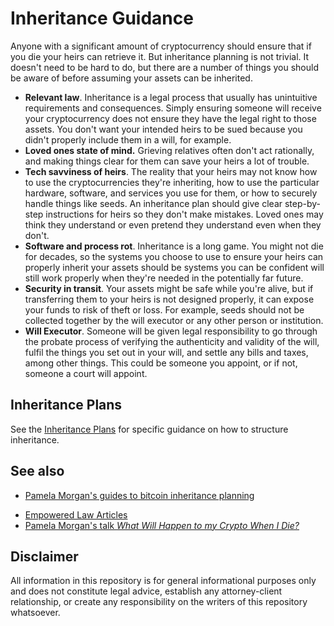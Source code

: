 # Inheritance Guidance

Anyone with a significant amount of cryptocurrency should ensure that if you die your heirs can retrieve it. But inheritance planning is not trivial. It doesn't need to be hard to do, but there are a number of things you should be aware of before assuming your assets can be inherited. 

* **Relevant law**. Inheritance is a legal process that usually has unintuitive requirements and consequences. Simply ensuring someone will receive your cryptocurrency does not ensure they have the legal right to those assets. You don't want your intended heirs to be sued because you didn't properly include them in a will, for example.
* **Loved ones state of mind.** Grieving relatives often don't act rationally, and making things clear for them can save your heirs a lot of trouble.
* **Tech savviness of heirs**. The reality that your heirs may not know how to use the cryptocurrencies they're inheriting, how to use the particular hardware, software, and services you use for them, or how to securely handle things like seeds. An inheritance plan should give clear step-by-step instructions for heirs so they don't make mistakes. Loved ones may think they understand or even pretend they understand even when they don't. 
* **Software and process rot**. Inheritance is a long game. You might not die for decades, so the systems you choose to use to ensure your heirs can properly inherit your assets should be systems you can be confident will still work properly when they're needed in the potentially far future.
* **Security in transit**. Your assets might be safe while you're alive, but if transferring them to your heirs is not designed properly, it can expose your funds to risk of theft or loss. For example, seeds should not be collected together by the will executor or any other person or institution. 
* **Will Executor**. Someone will be given legal responsibility to go through the probate process of verifying the authenticity and validity of the will, fulfil the things you set out in your will, and settle any bills and taxes, among other things. This could be someone you appoint, or if not, someone a court will appoint.

## Inheritance Plans

See the [Inheritance Plans](../inheritance) for specific guidance on how to structure inheritance.

## See also

* [Pamela Morgan's guides to bitcoin inheritance planning](http://medium.com/@pamelawjd)

- [Empowered Law Articles](https://empoweredlaw.com/articles/articles-2/)
- [Pamela Morgan's talk *What Will Happen to my Crypto When I Die?*](https://www.youtube.com/watch?v=ddwWNWg8YSQ&feature=youtu.be)

## Disclaimer

All information in this repository is for general informational purposes only and does not constitute legal advice, establish any attorney-client relationship, or create any responsibility on the writers of this repository whatsoever.